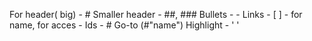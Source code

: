 For header( big) - #
Smaller header - ##, ###
Bullets - -
Links - [ ] - for name, for acces - <a name = "name"></a>
Ids - #
Go-to (#"name")
Highlight - ' '
 
